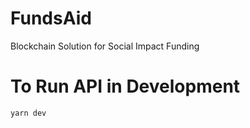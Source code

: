 # FundsAid
Blockchain Solution for Social Impact Funding

# To Run API in Development

```
yarn dev
```